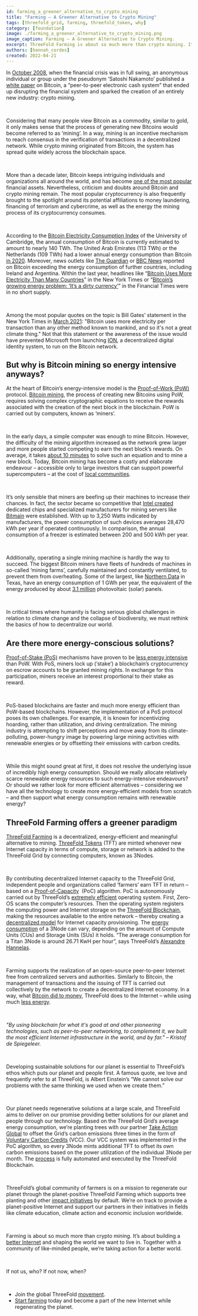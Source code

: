```yaml
---
id: farming_a_greener_alternative_to_crypto_mining
title: "Farming – A Greener Alternative to Crypto Mining"
tags: [threefold_grid, farming, threefold_token, why]
category: [foundation]
image: ./farming_a_greener_alternative_to_crypto_mining.png
image_caption: Farming – A Greener Alternative to Crypto Mining.
excerpt: ThreeFold Farming is about so much more than crypto mining. It's a decentralized, energy-efficient and meaningful alternative.
authors: [hannah_cordes]
created: 2022-04-21
---
```


In [October 2008](https://cointelegraph.com/bitcoin-for-beginners/the-history-of-bitcoin-when-did-bitcoin-start), when the financial crisis was in full swing, an anonymous individual or group under the pseudonym ‘Satoshi Nakamoto’ published a [white paper](https://bitcoin.org/bitcoin.pdf) on Bitcoin, a “peer-to-peer electronic cash system” that ended up disrupting the financial system and sparked the creation of an entirely new industry: crypto mining.

<br/>

Considering that many people view Bitcoin as a commodity, similar to gold, it only makes sense that the process of generating new Bitcoins would become referred to as ‘mining’. In a way, mining is an incentive mechanism to reach consensus in the verification of transactions in a decentralized network. While crypto mining originated from Bitcoin, the system has spread quite widely across the blockchain space.

<br/>

More than a decade later, Bitcoin keeps intriguing individuals and organizations all around the world, and has become [one of the most popular](https://cointelegraph.com/news/is-bitcoin-a-waste-of-energy-pros-and-cons-about-bitcoin-mining) financial assets. Nevertheless, criticism and doubts around Bitcoin and crypto mining remain. The most popular cryptocurrency is also frequently brought to the spotlight around its potential affiliations to money laundering, financing of terrorism and cybercrime, as well as the energy the mining process of its cryptocurrency consumes. 

<br/>

According to the [Bitcoin Electricity Consumption Index](https://cbeci.org/) of the University of Cambridge, the annual consumption of Bitcoin is currently estimated to amount to nearly 140 TWh. The United Arab Emirates (113 TWh) or the Netherlands (109 TWh) had a lower annual energy consumption than Bitcoin [in 2020](http://blog.zorinaq.com/bitcoin-electricity-consumption/). Moreover, news outlets like [The Guardian](https://www.theguardian.com/technology/2017/nov/27/bitcoin-mining-consumes-electricity-ireland) or [BBC News](https://www.bbc.com/news/technology-56012952) reported on Bitcoin exceeding the energy consumption of further countries, including Ireland and Argentina. Within the last year, headlines like “[Bitcoin Uses More Electricity Than Many Countries](https://www.nytimes.com/interactive/2021/09/03/climate/bitcoin-carbon-footprint-electricity.html)” in the New York Times or “[Bitcoin’s growing energy problem: ‘It’s a dirty currency’](https://www.ft.com/content/1aecb2db-8f61-427c-a413-3b929291c8ac)” in the Financial Times were in no short supply.

<br/>

Among the most popular quotes on the topic is Bill Gates’ statement in the New York Times in [March 2021](https://www.nytimes.com/2021/03/09/business/dealbook/bill-gates-bitcoin.html): "Bitcoin uses more electricity per transaction than any other method known to mankind, and so it's not a great climate thing." Not that this statement or the awareness of the issue would have prevented Microsoft from launching [ION](https://identity.foundation/ion/), a decentralized digital identity system, to run on the Bitcoin network.

## But why is Bitcoin mining so energy intensive anyways?

At the heart of Bitcoin’s energy-intensive model is the [Proof-of-Work (PoW)](https://www.coindesk.com/learn/2020/12/16/what-is-proof-of-work/) protocol. [Bitcoin mining](https://www.investopedia.com/tech/how-does-bitcoin-mining-work/), the process of creating new Bitcoins using PoW, requires solving complex cryptographic equations to receive the rewards associated with the creation of the next block in the blockchain. PoW is carried out by computers, known as ‘miners’. 

<br/>

In the early days, a simple computer was enough to mine Bitcoin. However, the difficulty of the mining algorithm increased as the network grew larger and more people started competing to earn the next block’s rewards. On average, it takes [about 10 minutes](https://bitcoin.org/bitcoin.pdf) to solve such an equation and to mine a new block. Today, Bitcoin mining has become a costly and elaborate endeavour – accessible only to large investors that can support powerful supercomputers – at the cost of [local communities](https://www.technologyreview.com/2022/04/18/1049331/bitcoin-cryptocurrency-cryptomining-new-york/).

<br/>

It’s only sensible that miners are beefing up their machines to increase their chances. In fact, the sector became so competitive that [Intel created](https://www.linkedin.com/pulse/sustainable-crypto-mining-becoming-reality-nameet-potnis/) dedicated chips and specialized manufacturers for mining servers like [Bitmain](https://www.bitmain.com/) were established. With up to 3,250 Watts indicated by manufacturers, the power consumption of such devices averages 28,470 kWh per year if operated continuously. In comparison, the annual consumption of a freezer is estimated between 200 and 500 kWh per year. 

<br/>

Additionally, operating a single mining machine is hardly the way to succeed. The biggest Bitcoin miners have fleets of hundreds of machines in so-called ‘mining farms’, carefully maintained and constantly ventilated, to prevent them from overheating. Some of the largest, like [Northern Data](https://www.rockdalemdd.org/news/whinstone-us-breaks-ground-build-world%E2%80%99s-largest-bitcoin-mining-facility-rockdale-texas) in Texas, have an energy consumption of 1 GWh per year, the equivalent of the energy produced by about [3.1 million](https://www.energy.gov/eere/articles/how-much-power-1-gigawatt) photovoltaic (solar) panels. 

<br/>

In critical times where humanity is facing serious global challenges in relation to climate change and the collapse of biodiversity, we must rethink the basics of how to decentralize our world. 

## Are there more energy-conscious solutions?

[Proof-of-Stake (PoS)](https://www.coindesk.com/learn/2020/12/30/what-is-proof-of-stake/) mechanisms have proven to be [less energy intensive](https://www.investopedia.com/tech/how-does-bitcoin-mining-work/#toc-downsides-of-mining) than PoW. With PoS, miners lock up (‘stake’) a blockchain’s cryptocurrency on escrow accounts to be granted mining rights. In exchange for this participation, miners receive an interest proportional to their stake as reward. 

<br/>

PoS-based blockchains are faster and much more energy efficient than PoW-based blockchains. However, the implementation of a PoS protocol poses its own challenges. For example, it is known for incentivizing hoarding, rather than utilization, and driving centralization. The mining industry is attempting to shift perceptions and move away from its climate-polluting, power-hungry image by powering large mining activities with renewable energies or by offsetting their emissions with carbon credits.

<br/>

While this might sound great at first, it does not resolve the underlying issue of incredibly high energy consumption. Should we really allocate relatively scarce renewable energy resources to such energy-intensive endeavours? Or should we rather look for more efficient alternatives – considering we have all the technology to create more energy-efficient models from scratch – and then support what energy consumption remains with renewable energy? 

## ThreeFold Farming offers a greener paradigm

[ThreeFold Farming](https://threefold.io/blog/what_is_farming/) is a decentralized, energy-efficient and meaningful alternative to mining. [ThreeFold Tokens](https://forum.threefold.io/t/the-potential-of-the-threefold-token-tft/1796) (TFT) are minted whenever new Internet capacity in terms of compute, storage or network is added to the ThreeFold Grid by connecting computers, known as 3Nodes. 

<br/>

By contributing decentralized Internet capacity to the ThreeFold Grid, independent people and organizations called ‘farmers’ earn TFT in return – based on a [Proof-of-Capacity](https://library.threefold.me/info/threefold#/tfgrid/farming/threefold__proof_of_capacity?id=why-proof-of-capacity)  (PoC) algorithm. PoC is autonomously carried out by ThreeFold’s [extremely efficient](https://threefold.io/blog/for_our_planet/) operating system. First, Zero-OS scans the computer’s resources. Then the operating system registers the computing power and Internet storage on the [ThreeFold Blockchain](https://threefold.io/blog/tf_chain/), making the resources available to the entire network – thereby creating a [decentralized model](https://coincheckup.com/blog/threefold-is-the-decentralized-web-the-future-of-the-internet/) for Internet capacity provisioning. The [energy consumption](https://threefold.docsend.com/view/wsru3f9tmeaq62wq) of a 3Node can vary, depending on the amount of Compute Units (CUs) and Storage Units (SUs) it holds. “The average consumption for a Titan 3Node is around 26.71 KwH per hour”, says ThreeFold’s [Alexandre Hannelas](https://threefold.io/people/alexandre_hannelas/). 

<br/>

Farming supports the realization of an open-source peer-to-peer Internet free from centralized servers and authorities. Similarly to Bitcoin, the management of transactions and the issuing of TFT is carried out collectively by the network to create a decentralized Internet economy. In a way, what [Bitcoin did to money](https://threefold.io/blog/bitcoin_threefold/), ThreeFold does to the Internet – while using much [less energy](https://threefold.io/blog/for_our_planet/). 

<br/>

*"By using blockchain for what it's good at and other pioneering technologies, such as peer-to-peer networking, to complement it, we built the most efficient Internet infrastructure in the world, and by far." – Kristof de Spiegeleer.*

<br/>

Developing sustainable solutions for our planet is essential to ThreeFold’s ethos which puts our planet and people first. A famous quote, we love and frequently refer to at ThreeFold, is Albert Einstein’s “We cannot solve our problems with the same thinking we used when we create them.”

<br/>

Our planet needs regenerative solutions at a large scale, and ThreeFold aims to deliver on our promise providing better solutions for our planet and people through our technology. Based on the ThreeFold Grid’s average energy consumption, we’re planting trees with our partner [Take Action Global](https://forum.threefold.io/t/driving-regeneration-with-tag/2120?u=hannahcordes) to offset the Grid’s carbon emissions three times in the form of [Voluntary Carbon Credits](https://forum.threefold.io/t/threefold-on-track-to-be-planet-positive/2097?u=hannahcordes) (VCC). Our VCC system was implemented in the PoC algorithm, so every 3Node mints additional TFT to offset its own carbon emissions based on the power utilization of the individual 3Node per month. The [process](https://forum.threefold.io/t/threefold-on-track-to-be-planet-positive/2097) is fully automated and executed by the ThreeFold Blockchain.

<br/>

ThreeFold’s global community of farmers is on a mission to regenerate our planet through the planet-positive ThreeFold Farming which supports tree planting and other [impact initiatives](https://forum.threefold.io/t/supporting-initiatives-to-regenerate-the-planet/2110?u=hannahcordes) by default. We’re on track to provide a planet-positive Internet and support our partners in their initiatives in fields like climate education, climate action and economic inclusion worldwide.

<br/>

Farming is about so much more than crypto mining. It’s about building a [better Internet](https://medium.com/authority-magazine/the-future-is-now-kristoff-de-spiegeleer-of-threefold-on-how-their-technological-innovation-will-7acc0e51c365) and shaping the world we want to live in. Together with a community of like-minded people, we’re taking action for a better world.

<br/>

If not us, who? If not now, when?

<br/>

* Join the global ThreeFold [movement](https://t.me/threefold).
* [Start farming](https://library.threefold.me/info/threefold#/tfgrid/farming/threefold__farming_intro) today and become a part of the new Internet while regenerating the planet.
